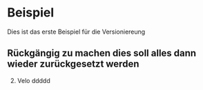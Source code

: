 # Beispiel
Dies ist das erste Beispiel für die Versioniereung

## Rückgängig zu machen dies soll alles dann wieder zurückgesetzt werden


2. Velo
ddddd
